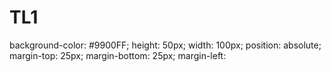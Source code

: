 <h1> TL1 </h1>
	background-color: #9900FF;
	height: 50px;
	width: 100px;
	position: absolute;
	margin-top: 25px;
	margin-bottom: 25px;
	margin-left: 
